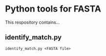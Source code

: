 # Python tools for FASTA 
This respository contains...

## identify_match.py 

    identify_match.py <FASTA file>
